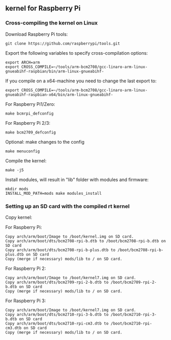 ## kernel for Raspberry Pi

### Cross-compiling the kernel on Linux

Download Raspberry Pi tools:
```
git clone https://github.com/raspberrypi/tools.git
```

Export the following variables to specify cross-compilation options:
```
export ARCH=arm 
export CROSS_COMPILE=~/tools/arm-bcm2708/gcc-linaro-arm-linux-gnueabihf-raspbian/bin/arm-linux-gnueabihf-
```

If you compile on a x64-machine you need to change the last export to: 
```
export CROSS_COMPILE=~/tools/arm-bcm2708/gcc-linaro-arm-linux-gnueabihf-raspbian-x64/bin/arm-linux-gnueabihf-
```

For Raspberry Pi1/Zero:
```
make bcmrpi_defconfig
```

For Raspberry Pi 2/3:
```
make bcm2709_defconfig
```

Optional: make changes to the config
```
make menuconfig
```

Compile the kernel:
```
make -j5
```

Install modules, will result in "lib" folder with modules and firmware:
```
mkdir mods
INSTALL_MOD_PATH=mods make modules_install
```

### Setting up an SD card with the compiled rt kernel

Copy kernel:

For Raspberry Pi:
```
Copy arch/arm/boot/Image to /boot/kernel.img on SD card.
Copy arch/arm/boot/dts/bcm2708-rpi-b.dtb to /boot/bcm2708-rpi-b.dtb on SD card
Copy arch/arm/boot/dts/bcm2708-rpi-b-plus.dtb to /boot/bcm2708-rpi-b-plus.dtb on SD card
Copy (merge if necessary) mods/lib to / on SD card.
```

For Raspberry Pi 2:
```
Copy arch/arm/boot/Image to /boot/kernel7.img on SD card.
Copy arch/arm/boot/dts/bcm2709-rpi-2-b.dtb to /boot/bcm2709-rpi-2-b.dtb on SD card
Copy (merge if necessary) mods/lib to / on SD card.
```

For Raspberry Pi 3:

```
Copy arch/arm/boot/Image to /boot/kernel7.img on SD card.
Copy arch/arm/boot/dts/bcm2710-rpi-3-b.dtb to /boot/bcm2710-rpi-3-b.dtb on SD card
Copy arch/arm/boot/dts/bcm2710-rpi-cm3.dtb to /boot/bcm2710-rpi-cm3.dtb on SD card
Copy (merge if necessary) mods/lib to / on SD card.
```
